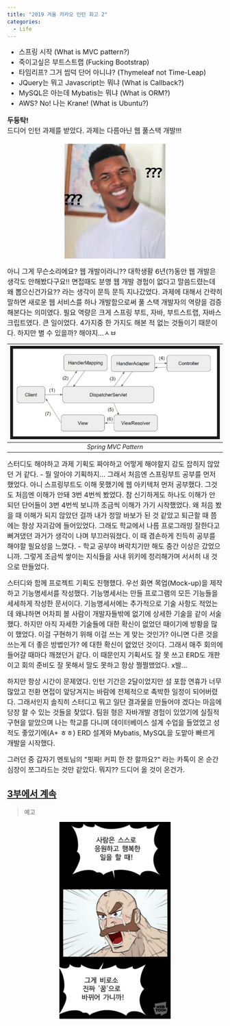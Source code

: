 ```yaml
---
title: "2019 겨울 카카오 인턴 회고 2"
categories:
  - Life
---
```

<ul style="font-size:medium">
  <li>스프링 시작 (What is MVC pattern?)</li>
  <li>죽이고싶은 부트스트랩 (Fucking Bootstrap)</li>
  <li>타임리프? 그거 씹덕 단어 아니냐? (Thymeleaf not Time-Leap)</li>
  <li>JQuery는 뭐고 Javascript는 뭐냐 (What is Callback?)</li>
  <li>MySQL은 아는데 Mybatis는 뭐냐 (What is ORM?)</li>
  <li>AWS? No! 나는 Krane! (What is Ubuntu?)</li>
</ul>

<span style="font-size:medium"><strong>두둥탁!</strong><br> 드디어 인턴 과제를 받았다. 과제는 다름아닌 웹 풀스택 개발!!!</span>

<p align="center"><img src="/assets/images/jjal/black_wtf.jpg" alt="읭 뭐라구요?"/></p>

<span style="font-size:medium">아니 그게 무슨소리에요? 웹 개발이라니?? 대학생활 6년(?)동안 웹 개발은 생각도 안해봤다구요!! 면접때도 분명 웹 개발 경험이 없다고 말씀드렸는데 왜 뽑으신건가요?? 라는 생각이 문득 문득 지나갔었다. 과제에 대해서 간략히 말하면 새로운 웹 서비스를 하나 개발함으로써 풀 스택 개발자의 역량을 검증해본다는 의미였다. 필요 역량은 크게 스프링 부트, 자바, 부트스트랩, 자바스크립트였다. 큰 일이었다. 4가지중 한 가지도 해본 적 없는 것들이기 때문이다. 하지만 별 수 있을까? 해야지...ㅅㅂ</span>

|![Spring_MVC](/assets/images/post-intern/spring_mvc.jpg)|
|:--:|
|*Spring MVC Pattern*|

<span style="font-size:medium">스터디도 해야하고 과제 기획도 짜야하고 어떻게 해야할지 감도 잡히지 않았던 거 같다. - 뭘 알아야 기획하지... 그래서 처음엔 스프링부트 공부를 먼저 했었다. 아니 스프링부트도 이해 못했기에 웹 아키텍처 먼저 공부했다. 그것도 처음엔 이해가 안돼 3번 4번씩 봤었다. 참 신기하게도 하나도 이해가 안 되던 단어들이 3번 4번씩 보니까 조금씩 이해가 가기 시작했었다. 왜 처음 봤을 때 이해가 되지 않았던 걸까 내가 정말 바보가 된 것 같았고 퇴근할 때 쯤에는 항상 자괴감에 들어있었다. 그래도 학교에서 나름 프로그래밍 잘한다고 뻐겨댔던 과거가 생각이 나며 부끄러워졌다. 이 때 겸손하게 진득히 공부를 해야할 필요성을 느꼈다. - 학교 공부야 벼락치기만 해도 중간 이상은 갔었으니까. 그렇게 조금씩 쌓이는 지식들을 사내 위키에 정리해가며 서서히 내 것으로 만들었다. </span>

<span style="font-size:medium">스터디와 함께 프로젝트 기획도 진행했다. 우선 화면 목업(Mock-up)을 제작하고 기능명세서를 작성했다. 기능명세서는 만들 프로그램의 모든 기능들을 세세하게 작성한 문서이다. 기능명세서에는 추가적으로 기술 사항도 적었는데 왜냐하면 어차피 볼 사람이 개발자들밖에 없기에 상세한 기술을 같이 서술했다. 하지만 아직 자세한 기술들에 대한 확신이 없었던 때이기에 방황을 많이 했었다. 이걸 구현하기 위해 이걸 쓰는 게 맞는 것인가? 아니면 다른 것을 쓰는게 더 좋은 방법인가? 에 대한 확신이 없었던 것이다. 그래서 매주 회의에 들어갈 때마다 깨졌던거 같다. 이 때문인지 기획서도 잘 못 쓰고 ERD도 개판이고 회의 준비도 잘 못해서 말도 못하고 항상 쩔쩔맸었다. x발...</span>

<span style="font-size:medium">하지만 항상 시간이 문제였다. 인턴 기간은 2달이었지만 설 포함 연휴가 너무 많았고 전환 면접이 앞당겨지는 바람에 전체적으로 촉박한 일정이 되어버렸다. 그래서인지 솔직히 스터디고 뭐고 일단 결과물을 만들어야 겠다는 마음에 당장 할 수 있는 것들을 찾았다. 팀원 형은 자바개발 경험이 있었기에 실질적 구현을 맡았으며 나는 학교를 다니며 데이터베이스 설계 수업을 들었었고 성적도 좋았기에(A+ ㅎㅎ) ERD 설계와 Mybatis, MySQL을 도맡아 빠르게 개발을 시작했다.  </span>

<span style="font-size:medium">그러던 중 갑자기 멘토님의 "핏짜! 커피 한 잔 할까요?" 라는 카톡이 온 순간 심장이 쪼그라드는 것만 같았다. 뭐지?? 드디어 올 것이 온건가.</span>

## [3부에서 계속](#)
> 예고<br>
<p align="center"><img src="/assets/images/post-intern/dream.jpg" style="width:260px; height=auto"/></p>